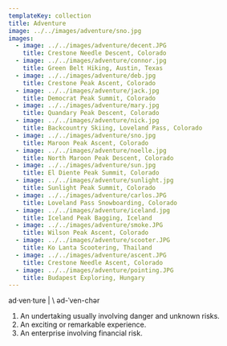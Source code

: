 ```yaml
---
templateKey: collection
title: Adventure
image: ../../images/adventure/sno.jpg
images:
  - image: ../../images/adventure/decent.JPG
    title: Crestone Needle Descent, Colorado
  - image: ../../images/adventure/connor.jpg
    title: Green Belt Hiking, Austin, Texas
  - image: ../../images/adventure/deb.jpg
    title: Crestone Peak Ascent, Colorado
  - image: ../../images/adventure/jack.jpg
    title: Democrat Peak Summit, Colorado
  - image: ../../images/adventure/mary.jpg
    title: Quandary Peak Descent, Colorado
  - image: ../../images/adventure/nick.jpg
    title: Backcountry Skiing, Loveland Pass, Colorado
  - image: ../../images/adventure/sno.jpg
    title: Maroon Peak Ascent, Colorado
  - image: ../../images/adventure/noelle.jpg
    title: North Maroon Peak Descent, Colorado
  - image: ../../images/adventure/sun.jpg
    title: El Diente Peak Summit, Colorado
  - image: ../../images/adventure/sunlight.jpg
    title: Sunlight Peak Summit, Colorado
  - image: ../../images/adventure/carlos.JPG
    title: Loveland Pass Snowboarding, Colorado
  - image: ../../images/adventure/iceland.jpg
    title: Iceland Peak Bagging, Iceland
  - image: ../../images/adventure/smoke.JPG
    title: Wilson Peak Ascent, Colorado
  - image: ../../images/adventure/scooter.JPG
    title: Ko Lanta Scootering, Thailand
  - image: ../../images/adventure/ascent.JPG
    title: Crestone Needle Ascent, Colorado
  - image: ../../images/adventure/pointing.JPG
    title: Budapest Exploring, Hungary
---
```

ad·​ven·​ture | \ əd-ˈven-chər

1. An undertaking usually involving danger and unknown risks.
2. An exciting or remarkable experience.
3. An enterprise involving financial risk.